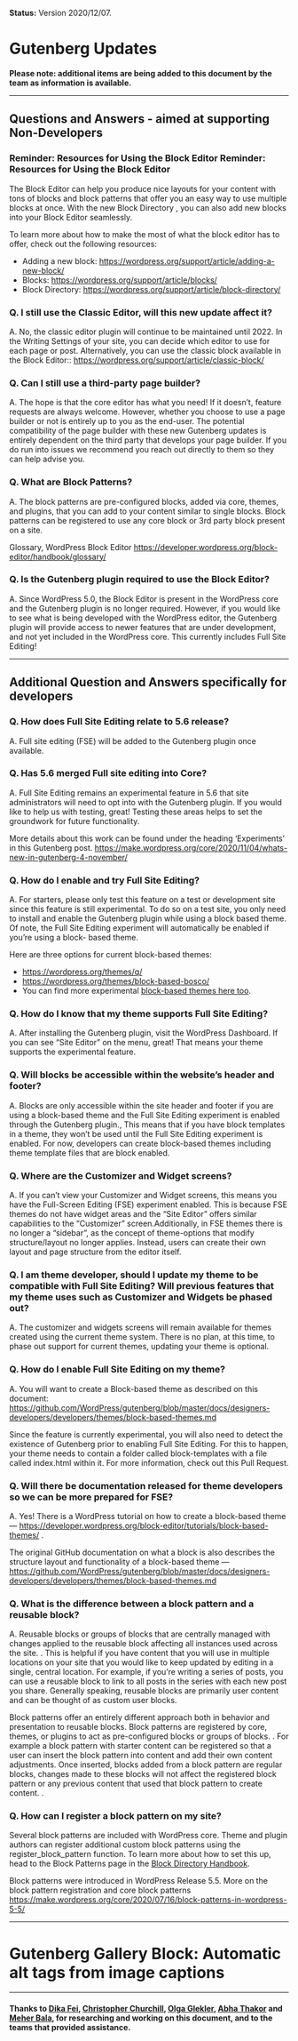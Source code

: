 **Status:** Version 2020/12/07. 

# Gutenberg Updates

**Please note: additional items are being added to this document by the team as information is available.**

***

## Questions and Answers - aimed at supporting Non-Developers

### Reminder: Resources for Using the Block Editor Reminder: Resources for Using the Block Editor 

The Block Editor can help you produce nice layouts for your content with tons of blocks and block patterns that offer you an easy way to use multiple blocks at once. With the new Block Directory , you can also add new blocks into your Block Editor seamlessly. 

To learn more about how to make the most of what the block editor has to offer, check out the following resources:

- Adding a new block: https://wordpress.org/support/article/adding-a-new-block/ 
- Blocks: https://wordpress.org/support/article/blocks/ 
- Block Directory: https://wordpress.org/support/article/block-directory/ 


### Q. I still use the Classic Editor, will this new update affect it?
A. No, the classic editor plugin will continue to be maintained until 2022. In the Writing Settings of your site, you can decide which editor to use for each page or post. Alternatively, you can use the classic block available in the Block Editor:: https://wordpress.org/support/article/classic-block/ 


### Q. Can I still use a  third-party page builder?
A. The hope is that the core editor has what you need! If it doesn’t, feature requests are always welcome. However, whether you choose to use a page builder or not is entirely up to you as the end-user. The potential compatibility of the page builder with these new Gutenberg updates is entirely dependent on the third party that develops your page builder. If you do run into issues we recommend you reach out directly to them so they can help advise you.


### Q. What are Block Patterns?
A. The block patterns are pre-configured  blocks, added via core, themes, and plugins, that you can add to your content similar to single blocks. Block patterns  can be registered to use any core block or 3rd party block present on a site. 

Glossary, WordPress Block Editor  https://developer.wordpress.org/block-editor/handbook/glossary/


### Q. Is the Gutenberg plugin required to use the Block Editor?
A. Since WordPress 5.0, the Block Editor is present in the WordPress core and the Gutenberg plugin is no longer required. However, if you would like to see what is being developed with the WordPress editor, the Gutenberg plugin will provide  access to newer features that are under development, and not yet included in the WordPress core. This currently includes Full Site Editing!

***

## Additional Question and Answers specifically for developers

### Q. How does Full Site Editing relate to 5.6 release?
A. Full site editing (FSE) will be added to the Gutenberg plugin once available.


### Q. Has 5.6 merged Full site editing into Core?
A. Full Site Editing remains an experimental feature in 5.6 that site administrators will need to opt into with the Gutenberg plugin. If you would like to help us with testing, great! Testing these areas helps to set the groundwork for future functionality.

More details about this work can be found under the heading ‘Experiments’ in this Gutenberg post. https://make.wordpress.org/core/2020/11/04/whats-new-in-gutenberg-4-november/ 


### Q. How do I enable and try Full Site Editing?
A. For starters, please only test this feature on a test or development site since this feature is still experimental. To do so on a test site, you only need to install and enable the Gutenberg plugin while using a block based theme. Of note, the Full Site Editing experiment will automatically be enabled if you’re using a block- based theme. 

Here are three options for current block-based themes:
- https://wordpress.org/themes/q/  
- https://wordpress.org/themes/block-based-bosco/
- You can find more experimental [block-based themes here too](https://github.com/WordPress/theme-experiments). 



### Q. How do I know that my theme supports Full Site Editing?

A. After installing the Gutenberg plugin, visit the WordPress Dashboard. If you can see “Site Editor” on the menu, great! That means your theme supports the experimental feature.



### Q. Will blocks be accessible within the website’s header and footer?

A. Blocks are only accessible within the site header and footer if you are using a block-based theme and the Full Site Editing experiment is enabled through the Gutenberg plugin., This means that if you have block templates in a theme, they won’t be used until the Full Site Editing experiment is enabled. For now, developers can create block-based themes including theme template files that are block enabled.


### Q. Where are the Customizer and Widget screens?

A. If you can’t view your Customizer and Widget screens, this means you have the  Full-Screen Editing (FSE) experiment enabled. This is because FSE themes do not have widget areas and the “Site Editor” offers similar capabilities to the “Customizer” screen.Additionally, in FSE themes there is no longer a “sidebar”, as the concept of theme-options that modify structure/layout no longer applies. Instead, users can create their own layout and page structure from the editor itself.



### Q. I am theme developer, should I update my theme to be compatible with Full Site Editing? Will previous features that my theme uses such as Customizer and Widgets be phased out?

A. The customizer and widgets screens will remain available for themes created using the current theme system.  There is no plan, at this time, to phase out support for  current themes, updating your theme is optional.



### Q. How do I enable Full Site Editing on my theme?
A. You will want to create a Block-based theme as described on this document: https://github.com/WordPress/gutenberg/blob/master/docs/designers-developers/developers/themes/block-based-themes.md 

Since the feature is currently experimental, you will also need to detect the existence of Gutenberg prior to enabling Full Site Editing. For this to happen, your theme needs to contain a folder called block-templates with a file called index.html within it. For more information, check out this Pull Request. 




### Q. Will there be documentation released for theme developers so we can be more prepared for FSE?

A. Yes! There is a WordPress tutorial on how to create a block-based theme — https://developer.wordpress.org/block-editor/tutorials/block-based-themes/  .

The original GitHub documentation on what a block is also describes the structure layout and functionality of a block-based theme — https://github.com/WordPress/gutenberg/blob/master/docs/designers-developers/developers/themes/block-based-themes.md 






### Q. What is the difference between a block pattern and a reusable block?

A. Reusable blocks or groups of blocks that are  centrally  managed with changes applied to the reusable block affecting all instances used across the site. . This is helpful if you have content that you will use in multiple locations on your site that you would like to keep updated by editing in a single, central location. For example, if you’re writing a series of posts, you can use a reusable block to link to all posts in the series with each new post you share. Generally speaking, reusable blocks are primarily user content and can be thought of as custom user blocks.

Block patterns offer an entirely different approach both in behavior and presentation to reusable blocks. Block patterns are registered by core, themes, or plugins to act as pre-configured blocks or groups of blocks. . For example   a block pattern with starter content can be registered so that a user can insert the block pattern into content and add their own content adjustments. Once inserted, blocks added from a block pattern are regular blocks, changes made to these blocks will not affect the registered block pattern or any previous content that used that block pattern to create content. .

### Q. How can I register a block pattern on my site?

Several block patterns are included with WordPress core.  Theme and plugin authors can register additional custom block patterns using the register_block_pattern function. To learn more about how to set this up, head to the Block Patterns page in the [Block Directory Handbook](https://developer.wordpress.org/block-editor/developers/block-api/block-patterns/).


Block patterns were introduced in WordPress Release 5.5. More on the block pattern registration and core block patterns https://make.wordpress.org/core/2020/07/16/block-patterns-in-wordpress-5-5/ 



















***

# Gutenberg Gallery Block: Automatic alt tags from image captions




***


#### Thanks to [Dika Fei](https://profiles.wordpress.org/jellypixel/), [Christopher Churchill](https://profiles.wordpress.org/vimes1984/), [Olga Glekler](https://profiles.wordpress.org/oglekler/), [Abha Thakor](https://profiles.wordpress.org/webcommsat/) and [Meher Bala](https://profiles.wordpress.org/meher/), for researching and working on this document, and to the teams that provided assistance. 




